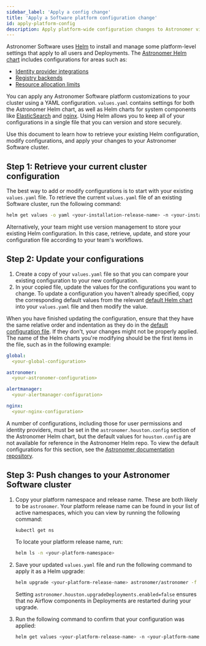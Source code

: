 ```yaml
---
sidebar_label: 'Apply a config change'
title: 'Apply a Software platform configuration change'
id: apply-platform-config
description: Apply platform-wide configuration changes to Astronomer via Helm.
---
```


Astronomer Software uses [Helm](https://helm.sh/) to install and manage some platform-level settings that apply to all users and Deployments. The [Astronomer Helm chart](https://github.com/astronomer/astronomer/blob/master/values.yaml) includes configurations for areas such as:

- [Identity provider integrations](integrate-auth-system.md)
- [Registry backends](registry-backend.md)
- [Resource allocation limits](configure-platform-resources.md)

You can apply any Astronomer Software platform customizations to your cluster using a YAML configuration. `values.yaml` contains settings for both the Astronomer Helm chart, as well as Helm charts for system components like [ElasticSearch](https://github.com/astronomer/astronomer/blob/master/charts/elasticsearch/values.yaml) and [nginx](https://github.com/astronomer/astronomer/blob/master/charts/nginx/values.yaml). Using Helm allows you to keep all of your configurations in a single file that you can version and store securely.

Use this document to learn how to retrieve your existing Helm configuration, modify configurations, and apply your changes to your Astronomer Software cluster.

## Step 1: Retrieve your current cluster configuration

The best way to add or modify configurations is to start with your existing `values.yaml` file. To retrieve the current `values.yaml` file of an existing Software cluster, run the following command:

```bash
helm get values -o yaml <your-installation-release-name> -n <your-installation-namespace> > values.yaml
```

Alternatively, your team might use version management to store your existing Helm configuration. In this case, retrieve, update, and store your configuration file according to your team's workflows.

## Step 2: Update your configurations

<!--- Version-specific -->

1. Create a copy of your `values.yaml` file so that you can compare your existing configuration to your new configuration.
2. In your copied file, update the values for the configurations you want to change. To update a configuration you haven't already specified, copy the corresponding default values from the relevant [default Helm chart](https://github.com/astronomer/astronomer/tree/master/charts) into your `values.yaml` file and then modify the value.

When you have finished updating the configuration, ensure that they have the same relative order and indentation as they do in the [default configuration file](https://github.com/astronomer/astronomer/blob/master/values.yaml). If they don't, your changes might not be properly applied. The name of the Helm charts you're modifying should be the first items in the file, such as in the following example:

```yaml
global:
  <your-global-configuration>

astronomer:
  <your-astronomer-configuration>

alertmanager:
  <your-alertmanager-configuration>

nginx:
  <your-nginx-configuration>
```

<Info>A number of configurations, including those for user permissions and identity providers, must be set in the `astronomer.houston.config` section of the Astronomer Helm chart, but the default values for `houston.config` are not available for reference in the Astronomer Helm repo. To view the default configurations for this section, see the [Astronomer documentation repository](https://github.com/astronomer/astronomer-docs-resources/blob/main/software/software_configs/0.35/default.yaml).</Info>

## Step 3: Push changes to your Astronomer Software cluster

1. Copy your platform namespace and release name. These are both likely to be `astronomer`. Your platform release name can be found in your list of active namespaces, which you can view by running the following command:

    ```bash
    kubectl get ns
    ```

    To locate your platform release name, run:

    ```bash
    helm ls -n <your-platform-namespace>
    ```

2. Save your updated `values.yaml` file and run the following command to apply it as a Helm upgrade:

    ```bash
    helm upgrade <your-platform-release-name> astronomer/astronomer -f <your-updated-config-yaml-file> -n <your-platform-namespace> --set astronomer.houston.upgradeDeployments.enabled=false
    ```

    Setting `astronomer.houston.upgradeDeployments.enabled=false` ensures that no Airflow components in Deployments are restarted during your upgrade.

3. Run the following command to confirm that your configuration was applied:

    ```bash
    helm get values <your-platform-release-name> -n <your-platform-namespace>
    ```
